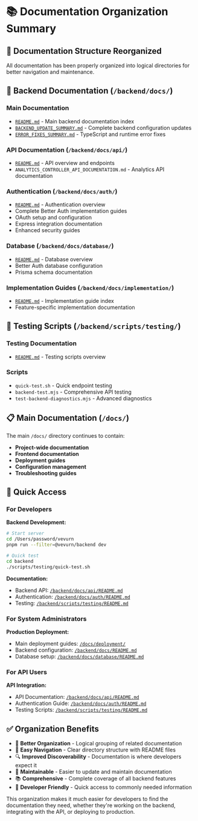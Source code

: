# 📚 Documentation Organization Summary

## 🎯 Documentation Structure Reorganized

All documentation has been properly organized into logical directories for better navigation and maintenance.

## 📂 Backend Documentation (`/backend/docs/`)

### Main Documentation
- [`README.md`](backend/docs/README.md) - Main backend documentation index
- [`BACKEND_UPDATE_SUMMARY.md`](backend/docs/BACKEND_UPDATE_SUMMARY.md) - Complete backend configuration updates
- [`ERROR_FIXES_SUMMARY.md`](backend/docs/ERROR_FIXES_SUMMARY.md) - TypeScript and runtime error fixes

### API Documentation (`/backend/docs/api/`)
- [`README.md`](backend/docs/api/README.md) - API overview and endpoints
- `ANALYTICS_CONTROLLER_API_DOCUMENTATION.md` - Analytics API documentation

### Authentication (`/backend/docs/auth/`)
- [`README.md`](backend/docs/auth/README.md) - Authentication overview
- Complete Better Auth implementation guides
- OAuth setup and configuration
- Express integration documentation
- Enhanced security guides

### Database (`/backend/docs/database/`)
- [`README.md`](backend/docs/database/README.md) - Database overview
- Better Auth database configuration
- Prisma schema documentation

### Implementation Guides (`/backend/docs/implementation/`)
- [`README.md`](backend/docs/implementation/README.md) - Implementation guide index
- Feature-specific implementation documentation

## 🧪 Testing Scripts (`/backend/scripts/testing/`)

### Testing Documentation
- [`README.md`](backend/scripts/testing/README.md) - Testing scripts overview

### Scripts
- `quick-test.sh` - Quick endpoint testing
- `backend-test.mjs` - Comprehensive API testing  
- `test-backend-diagnostics.mjs` - Advanced diagnostics

## 📋 Main Documentation (`/docs/`)

The main `/docs/` directory continues to contain:

- **Project-wide documentation**
- **Frontend documentation**
- **Deployment guides**
- **Configuration management**
- **Troubleshooting guides**

## 🚀 Quick Access

### For Developers

**Backend Development:**
```bash
# Start server
cd /Users/password/vevurn
pnpm run --filter=@vevurn/backend dev

# Quick test
cd backend
./scripts/testing/quick-test.sh
```

**Documentation:**
- Backend API: [`/backend/docs/api/README.md`](backend/docs/api/README.md)
- Authentication: [`/backend/docs/auth/README.md`](backend/docs/auth/README.md)
- Testing: [`/backend/scripts/testing/README.md`](backend/scripts/testing/README.md)

### For System Administrators

**Production Deployment:**
- Main deployment guides: [`/docs/deployment/`](docs/deployment/)
- Backend configuration: [`/backend/docs/README.md`](backend/docs/README.md)
- Database setup: [`/backend/docs/database/README.md`](backend/docs/database/README.md)

### For API Users

**API Integration:**
- API Documentation: [`/backend/docs/api/README.md`](backend/docs/api/README.md)
- Authentication Guide: [`/backend/docs/auth/README.md`](backend/docs/auth/README.md)
- Testing Scripts: [`/backend/scripts/testing/README.md`](backend/scripts/testing/README.md)

## ✅ Organization Benefits

- 🎯 **Better Organization** - Logical grouping of related documentation
- 📍 **Easy Navigation** - Clear directory structure with README files
- 🔍 **Improved Discoverability** - Documentation is where developers expect it
- 🔧 **Maintainable** - Easier to update and maintain documentation
- 📚 **Comprehensive** - Complete coverage of all backend features
- 🚀 **Developer Friendly** - Quick access to commonly needed information

This organization makes it much easier for developers to find the documentation they need, whether they're working on the backend, integrating with the API, or deploying to production.

